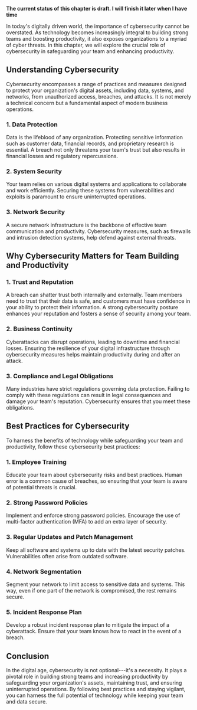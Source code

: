**The current status of this chapter is draft. I will finish it later when I have time**

In today's digitally driven world, the importance of cybersecurity cannot be overstated. As technology becomes increasingly integral to building strong teams and boosting productivity, it also exposes organizations to a myriad of cyber threats. In this chapter, we will explore the crucial role of cybersecurity in safeguarding your team and enhancing productivity.

Understanding Cybersecurity
---------------------------

Cybersecurity encompasses a range of practices and measures designed to protect your organization's digital assets, including data, systems, and networks, from unauthorized access, breaches, and attacks. It is not merely a technical concern but a fundamental aspect of modern business operations.

### **1. Data Protection**

Data is the lifeblood of any organization. Protecting sensitive information such as customer data, financial records, and proprietary research is essential. A breach not only threatens your team's trust but also results in financial losses and regulatory repercussions.

### **2. System Security**

Your team relies on various digital systems and applications to collaborate and work efficiently. Securing these systems from vulnerabilities and exploits is paramount to ensure uninterrupted operations.

### **3. Network Security**

A secure network infrastructure is the backbone of effective team communication and productivity. Cybersecurity measures, such as firewalls and intrusion detection systems, help defend against external threats.

**Why Cybersecurity Matters for Team Building and Productivity**
----------------------------------------------------------------

### **1. Trust and Reputation**

A breach can shatter trust both internally and externally. Team members need to trust that their data is safe, and customers must have confidence in your ability to protect their information. A strong cybersecurity posture enhances your reputation and fosters a sense of security among your team.

### **2. Business Continuity**

Cyberattacks can disrupt operations, leading to downtime and financial losses. Ensuring the resilience of your digital infrastructure through cybersecurity measures helps maintain productivity during and after an attack.

### **3. Compliance and Legal Obligations**

Many industries have strict regulations governing data protection. Failing to comply with these regulations can result in legal consequences and damage your team's reputation. Cybersecurity ensures that you meet these obligations.

**Best Practices for Cybersecurity**
------------------------------------

To harness the benefits of technology while safeguarding your team and productivity, follow these cybersecurity best practices:

### **1. Employee Training**

Educate your team about cybersecurity risks and best practices. Human error is a common cause of breaches, so ensuring that your team is aware of potential threats is crucial.

### **2. Strong Password Policies**

Implement and enforce strong password policies. Encourage the use of multi-factor authentication (MFA) to add an extra layer of security.

### **3. Regular Updates and Patch Management**

Keep all software and systems up to date with the latest security patches. Vulnerabilities often arise from outdated software.

### **4. Network Segmentation**

Segment your network to limit access to sensitive data and systems. This way, even if one part of the network is compromised, the rest remains secure.

### **5. Incident Response Plan**

Develop a robust incident response plan to mitigate the impact of a cyberattack. Ensure that your team knows how to react in the event of a breach.

**Conclusion**
--------------

In the digital age, cybersecurity is not optional---it's a necessity. It plays a pivotal role in building strong teams and increasing productivity by safeguarding your organization's assets, maintaining trust, and ensuring uninterrupted operations. By following best practices and staying vigilant, you can harness the full potential of technology while keeping your team and data secure.

